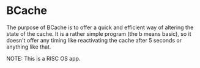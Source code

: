 # BCache
The purpose of BCache is to offer a quick and efficient way of altering the state of the cache. It is a rather simple program (the b means basic), so it doesn't offer any timing like reactivating the cache after 5 seconds or anything like that.

NOTE: This is a RISC OS app.
   